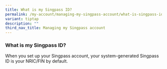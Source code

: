```yaml
---
title: What is my Singpass ID?
permalink: /my-account/managing-my-singpass-account/what-is-singpass-id/
variant: tiptap
description: ""
third_nav_title: Managing my Singpass account
---
```

<h3>What is my Singpass ID?</h3>
<p>When you set up your Singpass account, your system-generated Singpass
ID is your NRIC/FIN by default.</p>